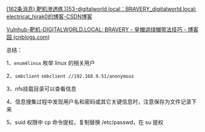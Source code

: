 [(162条消息) 靶机渗透练习53-digitalworld.local：BRAVERY_digitalworld.local: electrical_hirak0的博客-CSDN博客](https://blog.csdn.net/Perpetual_Blue/article/details/124265751)

[Vulnhub-靶机-DIGITALWORLD.LOCAL: BRAVERY - 皇帽讲绿帽带法技巧 - 博客园 (cnblogs.com)](https://www.cnblogs.com/autopwn/p/13786382.html)

总结：

1、`enum4linux` 枚举 linux 的相关用户

2、`smbclient`  `smbclient //192.168.9.51/anonymous`

3、nfs挂载目录可以查看信息

4、信息搜集过程中发现用户名和密码或其它关键信息时，注意保存为文件记录下来

5、suid 权限中 cp 命令提权，复制替换 /etc/passwd，在 su 提权